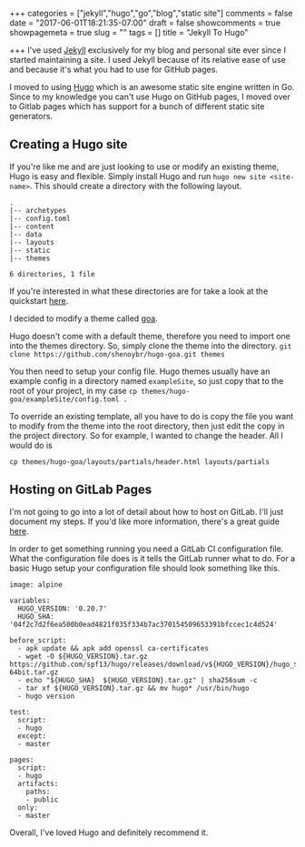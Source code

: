+++
categories = ["jekyll","hugo","go","blog","static site"]
comments = false
date = "2017-06-01T18:21:35-07:00"
draft = false
showcomments = true
showpagemeta = true
slug = ""
tags = []
title = "Jekyll To Hugo"

+++
I've used [Jekyll](https://jekyllrb.com/) exclusively for my blog and personal site ever since I started maintaining a site. I used Jekyll because of its relative ease of use and because it's what you had to use for GitHub pages. 

I moved to using [Hugo](https://gohugo.io/) which is an awesome static site engine written in Go. Since to my knowledge you can't use Hugo on GitHub pages, I moved over to Gitlab pages which has support for a bunch of different static site generators.

## Creating a Hugo site
If you're like me and are just looking to use or modify an existing theme, Hugo is easy and flexible. Simply install Hugo and run ```hugo new site <site-name>```. This should create a directory with the following layout.
```
.
|-- archetypes
|-- config.toml
|-- content
|-- data
|-- layouts
|-- static
|-- themes

6 directories, 1 file
```

If you're interested in what these directories are for take a look at the quickstart [here](https://gohugo.io/overview/quickstart/).

I decided to modify a theme called [goa](https://github.com/shenoybr/hugo-goa).

Hugo doesn't come with a default theme, therefore you need to import one into the themes directory. So, simply clone the theme into the directory.
```git clone https://github.com/shenoybr/hugo-goa.git themes```

You then need to setup your config file. Hugo themes usually have an example config in a directory named ```exampleSite```, so just copy that to the root of your project, in my case ```cp themes/hugo-goa/exampleSite/config.toml .```

To override an existing template, all you have to do is copy the file you want to modify from the theme into the root directory, then just edit the copy in the project directory. So for example, I wanted to change the header. All I would do is 

```cp themes/hugo-goa/layouts/partials/header.html layouts/partials```


## Hosting on GitLab Pages
I'm not going to go into a lot of detail about how to host on GitLab. I'll just document my steps. If you'd like more information, there's a great guide [here](https://about.gitlab.com/2016/04/07/gitlab-pages-setup/).

In order to get something running you need a GitLab CI configuration file. What the configuration file does is it tells the GitLab runner what to do. For a basic Hugo setup your configuration file should look something like this.

```
image: alpine

variables:
  HUGO_VERSION: '0.20.7'
  HUGO_SHA: '04f2c7d2f6ea500b0ead4821f035f334b7ac370154509653391bfccec1c4d524'

before_script:
  - apk update && apk add openssl ca-certificates
  - wget -O ${HUGO_VERSION}.tar.gz https://github.com/spf13/hugo/releases/download/v${HUGO_VERSION}/hugo_${HUGO_VERSION}_Linux-64bit.tar.gz
  - echo "${HUGO_SHA}  ${HUGO_VERSION}.tar.gz" | sha256sum -c
  - tar xf ${HUGO_VERSION}.tar.gz && mv hugo* /usr/bin/hugo
  - hugo version

test:
  script:
  - hugo
  except:
  - master

pages:
  script:
  - hugo
  artifacts:
    paths:
    - public
  only:
  - master
``` 

Overall, I've loved Hugo and definitely recommend it.
